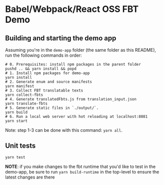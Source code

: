 # Babel/Webpack/React OSS FBT Demo

## Building and starting the demo app

Assuming you're in the `demo-app` folder (the same folder as this README),
run the following commands in order:

```
# 0. Prerequisites: install npm packages in the parent folder
pushd .. && yarn install && popd
# 1. Install npm packages for demo-app
yarn install
# 2. Generate enum and source manifests
yarn manifest
# 3. Collect FBT translatable texts
yarn collect-fbts
# 4. Generate translatedFbts.js from translation_input.json
yarn translate-fbts
# 5. Generate static files in `./output/`.
yarn build
# 6. Run a local web server with hot reloading at localhost:8081
yarn start
```

Note: step 1-3 can be done with this command: `yarn all`.

## Unit tests

```
yarn test
```

**NOTE**: if you make changes to the fbt runtime that you'd like to
test in the demo-app, be sure to run `yarn build-runtime` in the
top-level to ensure the latest changes are there
